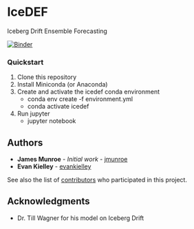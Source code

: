 # IceDEF
Iceberg Drift Ensemble Forecasting

[![Binder](https://mybinder.org/badge.svg)](https://mybinder.org/v2/gh/jmunroe/IceDEF/master)

### Quickstart

1. Clone this repository
2. Install Miniconda (or Anaconda)
3. Create and activate the icedef conda environment
    - conda env create -f environment.yml
    - conda activate icedef
4. Run jupyter 
    - jupyter notebook


## Authors

* **James Munroe** - *Initial work* - [jmunroe](https://github.com/jmunroe)
* **Evan Kielley** - [evankielley](https://github.com/evankielley)

See also the list of [contributors](https://github.com/jmunroe/IceDEF/contributors) who participated in this project.

<!---
## License

This project is licensed under the MIT License - see the [LICENSE.md](LICENSE.md) file for details

--->

## Acknowledgments

* Dr. Till Wagner for his model on Iceberg Drift
